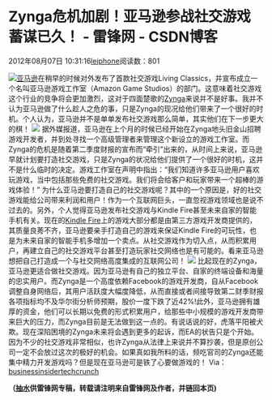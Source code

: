 
# Zynga危机加剧！亚马逊参战社交游戏蓄谋已久！ - 雷锋网 - CSDN博客


2012年08月07日 10:31:16[leiphone](https://me.csdn.net/leiphone)阅读数：801


![](http://www.leiphone.com/wp-content/uploads/2012/08/images1.jpg)[亚马逊](http://www.leiphone.com/tag/%E4%BA%9A%E9%A9%AC%E9%80%8A)在稍早的时候对外发布了首款社交游戏Living
 Classics，并宣布成立一个名叫亚马逊游戏工作室（Amazon Game Studios）的部门。这意味着社交游戏这个行业的竞争将会更加激烈，这对于四面楚歌的[Zynga](http://www.leiphone.com/tag/zynga)来说并不是好事。我并不认为亚马逊做了什么趁人之危的事，只是Zynga的现况给他们带来了一个很好的时机。个人认为，亚马逊并不是单单发布社交游戏那么简单，其实他们在下一步更大的棋！
![](http://www.leiphone.com/wp-content/uploads/2012/08/amazon-living-classics.jpg)
据外媒报道，亚马逊在上个月的时候已经开始在Zynga地头旧金山招聘游戏开发者，并到处寻找一个高级管理者来管理这个新设立的游戏工作室。而Zynga的危机是随着第二季度财报的宣布而“牵引”出来的，从时间上来说，亚马逊早就计划要打造社交游戏，只是Zynga的状况给他们提供了一个很好的时机，这并不是什么临时的决定。游戏工作室在声明中指出：“我们知道许多亚马逊用户喜欢玩游戏，当中包括那些免费的社交游戏。我们将会给客户和玩家带来一个超棒的游戏体验！”
为什么亚马逊要打造自己的社交游戏呢？其中的一个原因是，好的社交游戏能给公司带来利润和用户！作为一个互联网巨头，一直忽视游戏领域也是说不过去的。另外，个人觉得亚马逊发布社交游戏与Kindle Fire甚至未来自家的智能手机有关。现在的[Kindle
 Fire](http://www.leiphone.com/tag/kindle-fire)上的游戏大部分都是由第三方游戏开发商提供的，其质量良莠不齐，亚马逊要亲手打造自己的游戏来保证Kindle Fire的可玩性，也是为未来自家的智能手机多增加一个卖点。从社交游戏作为切入点，从而积累用户，再建立自己的社交游戏平台甚至打造玩家社交网络也是有可能的。看来亚马逊想把自己打造成一个与社交网络高度集成的互联网公司！
![](http://www.leiphone.com/wp-content/uploads/2012/08/333.jpg)
比起现在的Zynga，亚马逊更适合做社交游戏。因为亚马逊有自己的独立平台、自家的终端设备和海量的忠实用户。而Zynga是一个高度依赖Facebook的游戏开发商，自从Facebook调整自身网络后，其用户活跃度大幅度降低，从而直接或者间接导致第二财季财报各项指标均不及华尔街分析师预期，股价一度下跌了近42%!此外，亚马逊拥有雄厚的资金，他们可以长期以免费的形式积累用户，给那些中小规模的游戏开发商带来巨大的压力，而Zynga目前是无法做到这一点的。有说话说的好，虎落平阳被犬欺。现在深陷困境的Zynga未来将会遇到更多的起诉，而EA的状告只是个开始。因为不少的社交游戏非常相似，也许Zynga从法律上来说并不算抄袭，但是原创公司一定不会放过这次的极好的机会。如果真如我所料的话，频吃官司的Zynga还能集中精力开发游戏吗？但是现在亚马逊可是铁了心要做游戏的！
Via：[businessinsider](http://www.businessinsider.com/amazon-game-studios-social-game-living-classics-2012-8)[techcrunch](http://techcrunch.com/2012/08/06/amazon-releases-first-social-game-living-classics/)

**（****[抽水](http://www.leiphone.com/author/ce6093)****供****雷锋网****专稿，转载请注明来自雷锋网及作者，并链回本页)**

